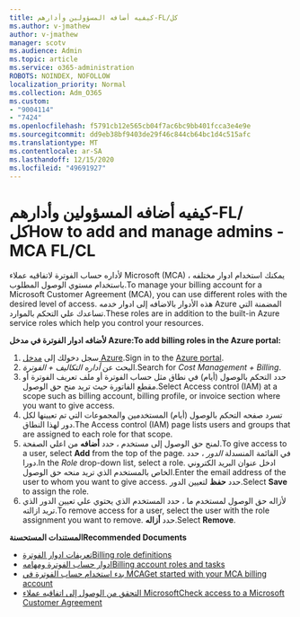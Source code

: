 ```yaml
---
title: كيفيه أضافه المسؤولين وأدارهم-FL/كل
ms.author: v-jmathew
author: v-jmathew
manager: scotv
ms.audience: Admin
ms.topic: article
ms.service: o365-administration
ROBOTS: NOINDEX, NOFOLLOW
localization_priority: Normal
ms.collection: Adm_O365
ms.custom:
- "9004114"
- "7424"
ms.openlocfilehash: f5791cb12e565cb04f7ac6bc9bb401fcca3e4e9e
ms.sourcegitcommit: dd9eb38bf9403de29f46c844cb64bc1d4c515afc
ms.translationtype: MT
ms.contentlocale: ar-SA
ms.lasthandoff: 12/15/2020
ms.locfileid: "49691927"
---
```

# <a name="how-to-add-and-manage-admins---mca-flcl"></a><span data-ttu-id="dad8c-102">كيفيه أضافه المسؤولين وأدارهم-FL/كل</span><span class="sxs-lookup"><span data-stu-id="dad8c-102">How to add and manage admins - MCA FL/CL</span></span>

<span data-ttu-id="dad8c-103">لأداره حساب الفوترة لاتفاقيه عملاء Microsoft (MCA) ، يمكنك استخدام ادوار مختلفه باستخدام مستوي الوصول المطلوب.</span><span class="sxs-lookup"><span data-stu-id="dad8c-103">To manage your billing account for a Microsoft Customer Agreement (MCA), you can use different roles with the desired level of access.</span></span> <span data-ttu-id="dad8c-104">هذه الأدوار بالاضافه إلى ادوار خدمه Azure المضمنة التي تساعدك علي التحكم بالموارد.</span><span class="sxs-lookup"><span data-stu-id="dad8c-104">These roles are in addition to the built-in Azure service roles which help you control your resources.</span></span>

<span data-ttu-id="dad8c-105">**لأضافه ادوار الفوترة في مدخل Azure:**</span><span class="sxs-lookup"><span data-stu-id="dad8c-105">**To add billing roles in the Azure portal:**</span></span>

1. <span data-ttu-id="dad8c-106">سجل دخولك إلى [مدخل Azure](https://portal.azure.com/).</span><span class="sxs-lookup"><span data-stu-id="dad8c-106">Sign in to the [Azure portal](https://portal.azure.com/).</span></span>
2. <span data-ttu-id="dad8c-107">البحث عن *أداره التكاليف + الفوترة*.</span><span class="sxs-lookup"><span data-stu-id="dad8c-107">Search for *Cost Management + Billing*.</span></span>
3. <span data-ttu-id="dad8c-108">حدد التحكم بالوصول (أيام) في نطاق مثل حساب الفوترة أو ملف تعريف الفوترة أو مقطع الفاتورة حيث تريد منح حق الوصول.</span><span class="sxs-lookup"><span data-stu-id="dad8c-108">Select Access control (IAM) at a scope such as billing account, billing profile, or invoice section where you want to give access.</span></span>
4. <span data-ttu-id="dad8c-109">تسرد صفحه التحكم بالوصول (أيام) المستخدمين والمجموعات التي تم تعيينها لكل دور لهذا النطاق.</span><span class="sxs-lookup"><span data-stu-id="dad8c-109">The Access control (IAM) page lists users and groups that are assigned to each role for that scope.</span></span>
5. <span data-ttu-id="dad8c-110">لمنح حق الوصول إلى مستخدم ، حدد **أضافه** من اعلي الصفحة.</span><span class="sxs-lookup"><span data-stu-id="dad8c-110">To give access to a user, select **Add** from the top of the page.</span></span> <span data-ttu-id="dad8c-111">في القائمة المنسدلة *الدور* ، حدد دورا.</span><span class="sxs-lookup"><span data-stu-id="dad8c-111">In the *Role* drop-down list, select a role.</span></span> <span data-ttu-id="dad8c-112">ادخل عنوان البريد الكتروني الخاص بالمستخدم الذي تريد منحه حق الوصول.</span><span class="sxs-lookup"><span data-stu-id="dad8c-112">Enter the email address of the user to whom you want to give access.</span></span> <span data-ttu-id="dad8c-113">حدد **حفظ** لتعيين الدور.</span><span class="sxs-lookup"><span data-stu-id="dad8c-113">Select **Save** to assign the role.</span></span>
6. <span data-ttu-id="dad8c-114">لأزاله حق الوصول لمستخدم ما ، حدد المستخدم الذي يحتوي علي تعيين الدور الذي تريد ازالته.</span><span class="sxs-lookup"><span data-stu-id="dad8c-114">To remove access for a user, select the user with the role assignment you want to remove.</span></span> <span data-ttu-id="dad8c-115">حدد **أزاله**.</span><span class="sxs-lookup"><span data-stu-id="dad8c-115">Select **Remove**.</span></span>

<span data-ttu-id="dad8c-116">**المستندات المستحسنة**</span><span class="sxs-lookup"><span data-stu-id="dad8c-116">**Recommended Documents**</span></span>

- [<span data-ttu-id="dad8c-117">تعريفات ادوار الفوترة</span><span class="sxs-lookup"><span data-stu-id="dad8c-117">Billing role definitions</span></span>](https://docs.microsoft.com/azure/cost-management-billing/manage/understand-mca-roles)
- [<span data-ttu-id="dad8c-118">ادوار حساب الفوترة ومهامه</span><span class="sxs-lookup"><span data-stu-id="dad8c-118">Billing account roles and tasks</span></span>](https://docs.microsoft.com/azure/cost-management-billing/manage/understand-mca-roles#billing-account-roles-and-tasks)
- [<span data-ttu-id="dad8c-119">بدء استخدام حساب الفوترة في MCA</span><span class="sxs-lookup"><span data-stu-id="dad8c-119">Get started with your MCA billing account</span></span>](https://docs.microsoft.com/azure/cost-management-billing/understand/mca-overview)
- [<span data-ttu-id="dad8c-120">التحقق من الوصول إلى اتفاقيه عملاء Microsoft</span><span class="sxs-lookup"><span data-stu-id="dad8c-120">Check access to a Microsoft Customer Agreement</span></span>](https://docs.microsoft.com/azure/cost-management-billing/manage/change-credit-card?WT.mc_id=Portal-Microsoft_Azure_Support%22%20%5Cl%20%22manage-credit-cards-for-a-microsoft-customer-agreement%22%20%5Ct%20%22_blank#check-the-type-of-your-account)
